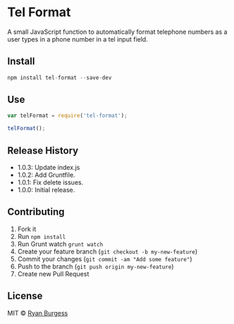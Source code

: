 # Tel Format
A small JavaScript function to automatically format telephone numbers as a user types in a phone number in a tel input field.

## Install

```js
npm install tel-format --save-dev
```

## Use

```js
var telFormat = require('tel-format');

telFormat();
```

## Release History
* 1.0.3: Update index.js
* 1.0.2: Add Gruntfile.
* 1.0.1: Fix delete issues.
* 1.0.0: Initial release.

## Contributing
1. Fork it
2. Run `npm install`
3. Run Grunt watch `grunt watch`
4. Create your feature branch (`git checkout -b my-new-feature`)
5. Commit your changes (`git commit -am "Add some feature"`)
6. Push to the branch (`git push origin my-new-feature`)
7. Create new Pull Request

## License
MIT © [Ryan Burgess](http://github.com/ryanburgess)
